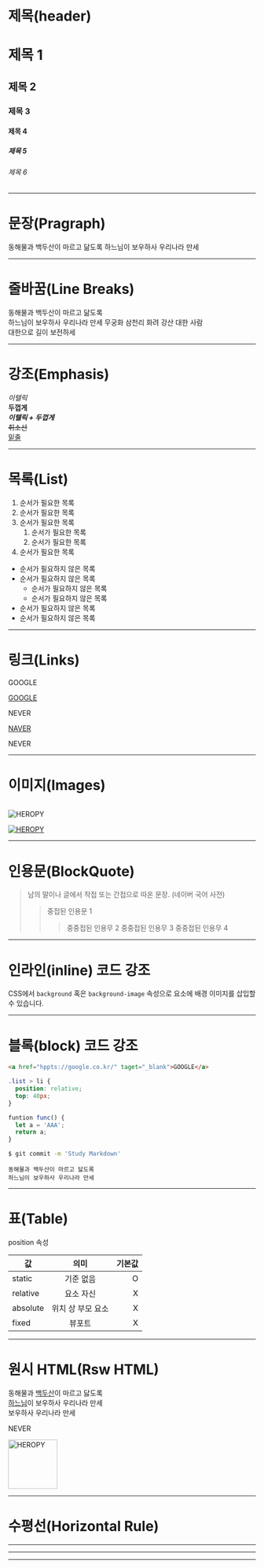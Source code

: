 # 제목(header)

# 제목 1
## 제목 2
### 제목 3
#### 제목 4
##### 제목 5
###### 제목 6

---

# 문장(Pragraph)

동해물과 백두산이 마르고 닮도록
하느님이 보우하사 우리나라 만세

---


# 줄바꿈(Line Breaks)

동해물과 백두산이 마르고 닮도록  
하느님이 보우하사 우리나라 만세
무궁화 삼천리 화려 강산 대한 사람</br>
대한으로 길이 보전하세

---

# 강조(Emphasis)

_이텔릭_  
**두껍게**  
**_이텔릭 + 두껍게_**  
~~취소선~~  
<u>밑줄</u>  

---


# 목록(List)

1. 순서가 필요한 목록
1. 순서가 필요한 목록
1. 순서가 필요한 목록
    1. 순서가 필요한 목록
    1. 순서가 필요한 목록
1. 순서가 필요한 목록

- 순서가 필요하지 않은 목록
- 순서가 필요하지 않은 목록
    - 순서가 필요하지 않은 목록
    - 순서가 필요하지 않은 목록
- 순서가 필요하지 않은 목록
- 순서가 필요하지 않은 목록

---

# 링크(Links)

<a htef="hppts://google.com">GOOGLE</a>

[GOOGLE](hppts://google.com)

<a htef="hppts://naver.com" title="NEVER로 이동!">NEVER</a>

[NAVER](hppts://google.com "NEVER로 이동!")

<a htef="hppts://naver.com" title="NEVER로 이동!" target="_blank">NEVER</a>

---

# 이미지(Images)

![]()

![HEROPY](https://heropy.blog/css/images/logo.png)

[![HEROPY](https://heropy.blog/css/images/logo.png)](https://heropy.blog/)

---

# 인용문(BlockQuote)

> 남의 말이나 글에서 작접 또는 
간접으로 따온 문장.
> (네이버 국어 사전)
>> 중접된 인용문 1
>>> 중중접된 인용무 2
>>> 중중접된 인용무 3
>>> 중중접된 인용무 4
---


# 인라인(inline) 코드 강조

CSS에서 `background` 혹은 
`background-image` 속성으로 요소에 배경 이미지를 삽입할 수 있습니다.

---

# 블록(block) 코드 강조

```html
<a href="hppts://google.co.kr/" taget="_blank">GOOGLE</a>
```


```css
.list > li {
  position: relative;
  top: 40px;
}
```

```javascript
funtion func() {
  let a = 'AAA';
  return a;
}
```

```bash
$ git commit -m 'Study Markdown'
```

```plaintext
동해물과 백두산이 마르고 닳도록
하느님이 보우하사 우리나라 만세
```

---


# 표(Table)

position 속성

값 | 의미 | 기본값
--|:--:|--:
static | 기준 없음 | O
relative | 요소 자신 | X
absolute | 위치 상 부모 요소 | X
fixed | 뷰포트 | X

---

# 원시 HTML(Rsw HTML)

동해물과 <u>백두산</u>이 마르고 닳도록<br/>
<span style="text-decoration: underline;">하느님</span>이 보우하사 우리나라 만세  
보우하사 우리나라 만세

<a htef="hppts://naver.com" title="NEVER로 이동!" target="_blank">NEVER</a>

<img width="100" src="https://heropy.blog/css/images/logo.png" alt="HEROPY" />

---

# 수평선(Horizontal Rule)


---

***

___

